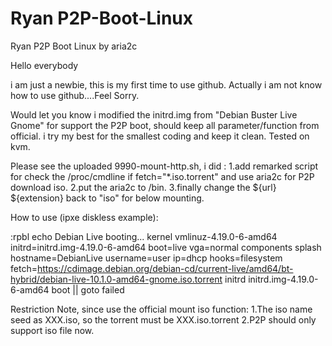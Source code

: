 # Ryan P2P-Boot-Linux
Ryan P2P Boot Linux by aria2c

Hello everybody

i am just a newbie, this is my first time to use github. Actually i am not know how to use github....Feel Sorry.

Would let you know i modified the initrd.img from "Debian Buster Live Gnome" for support the P2P boot, should keep all parameter/function from official.
i try my best for the smallest coding and keep it clean.
Tested on kvm.

Please see the uploaded 9990-mount-http.sh, i did :
1.add remarked script for check the /proc/cmdline if fetch="*.iso.torrent" and use aria2c for P2P download iso.
2.put the aria2c to /bin.
3.finally change the ${url} ${extension} back to "iso" for below mounting.

How to use (ipxe diskless example):

:rpbl
echo Debian Live booting...
kernel vmlinuz-4.19.0-6-amd64 initrd=initrd.img-4.19.0-6-amd64 boot=live vga=normal components splash hostname=DebianLive username=user ip=dhcp hooks=filesystem fetch=https://cdimage.debian.org/debian-cd/current-live/amd64/bt-hybrid/debian-live-10.1.0-amd64-gnome.iso.torrent
initrd initrd.img-4.19.0-6-amd64
boot || goto failed


Restriction Note, since use the official mount iso function:
1.The iso name seed as XXX.iso, so the torrent must be XXX.iso.torrent
2.P2P should only support iso file now.
